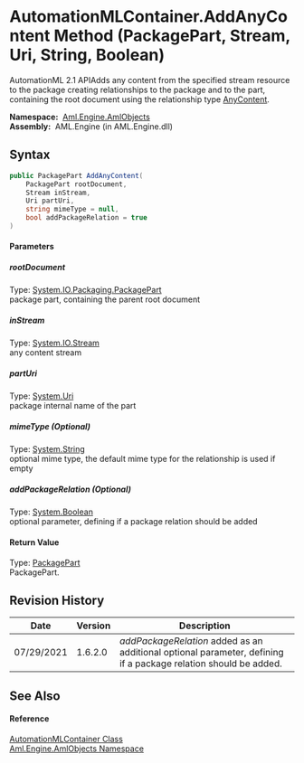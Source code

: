 AutomationMLContainer.AddAnyContent Method (PackagePart, Stream, Uri, String, Boolean)
======================================================================================
AutomationML 2.1 APIAdds any content from the specified stream resource to the package creating relationships to the package and to the part, containing the root document using the relationship type [AnyContent][1].

  **Namespace:**  [Aml.Engine.AmlObjects][2]  
  **Assembly:**  AML.Engine (in AML.Engine.dll)

Syntax
------

```csharp
public PackagePart AddAnyContent(
	PackagePart rootDocument,
	Stream inStream,
	Uri partUri,
	string mimeType = null,
	bool addPackageRelation = true
)
```

#### Parameters

##### *rootDocument*
Type: [System.IO.Packaging.PackagePart][3]  
 package part, containing the parent root document

##### *inStream*
Type: [System.IO.Stream][4]  
 any content stream

##### *partUri*
Type: [System.Uri][5]  
 package internal name of the part

##### *mimeType* (Optional)
Type: [System.String][6]  
 optional mime type, the default mime type for the relationship is used if empty

##### *addPackageRelation* (Optional)
Type: [System.Boolean][7]  
 optional parameter, defining if a package relation should be added

#### Return Value
Type: [PackagePart][3]  
 PackagePart. 

Revision History
----------------

Date       | Version | Description                                                                                                     
---------- | ------- | --------------------------------------------------------------------------------------------------------------- 
07/29/2021 | 1.6.2.0 | *addPackageRelation* added as an additional optional parameter, defining if a package relation should be added. 


See Also
--------

#### Reference
[AutomationMLContainer Class][8]  
[Aml.Engine.AmlObjects Namespace][2]  

[1]: ../AutomationMLContainer_RelationshipType/AnyContent.md
[2]: ../README.md
[3]: https://docs.microsoft.com/dotnet/api/system.io.packaging.packagepart
[4]: https://docs.microsoft.com/dotnet/api/system.io.stream
[5]: https://docs.microsoft.com/dotnet/api/system.uri
[6]: https://docs.microsoft.com/dotnet/api/system.string
[7]: https://docs.microsoft.com/dotnet/api/system.boolean
[8]: README.md
[9]: https://www.automationml.org
[10]: ../../icons/logoShade.png